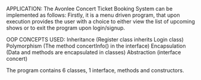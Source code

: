 APPLICATION:
The Avonlee Concert Ticket Booking System can be
implemented as follows:
Firstly, it is a menu driven program, that upon
execution provides the user with a choice to either
view the list of upcoming shows or to exit the
program upon login/signup.

OOP CONCEPTS USED:
Inheritance (Register class inherits Login class)
Polymorphism (The method concertInfo() in the
interface)
Encapsulation (Data and methods are encapsulated
in classes)
Abstraction (interface concert)

The program contains 6 classes, 1 interface, methods
and constructors.
